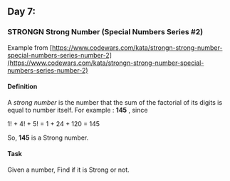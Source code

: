 ## Day 7: ##
### STRONGN Strong Number (Special Numbers Series #2) ###

Example from [https://www.codewars.com/kata/strongn-strong-number-special-numbers-series-number-2](https://www.codewars.com/kata/strongn-strong-number-special-numbers-series-number-2)

#### Definition ####

A _strong number_ is the number that the sum of the factorial of its digits is equal to number itself.
For example : **145** , since

1! + 4! + 5! = 1 + 24 + 120 = 145

So, **145** is a Strong number.

#### Task ####

Given a number, Find if it is Strong or not.
